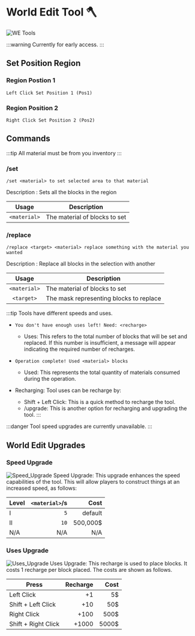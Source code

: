 # World Edit Tool 🪓

![WE Tools](\img\doc\features\we_tools\WE_Tool.gif)

:::warning
Currently for early access.
:::

## Set Position Region

### Region Postion 1

```
Left Click Set Position 1 (Pos1)
```

### Region Position 2

```
Right Click Set Position 2 (Pos2)
```

## Commands

:::tip
All material must be from you inventory
:::

### /set

```
/set <material> to set selected area to that material
```

Description : Sets all the blocks in the region

|    Usage     | Description                   |
| :----------: | ----------------------------- |
| `<material>` | The material of blocks to set |

### /replace

```
/replace <target> <material> replace something with the material you wanted
```

Description : Replace all blocks in the selection with another

|    Usage     | Description                             |
| :----------: | --------------------------------------- |
| `<material>` | The material of blocks to set           |
|  `<target>`  | The mask representing blocks to replace |

:::tip
Tools have different speeds and uses.

- `You don't have enough uses left! Need: <recharge>`
  - Uses: This refers to the total number of blocks that will be set and replaced. If this number is insufficient, a message will appear indicating the required number of recharges.
- `Operation complete! Used <material> blocks`
  - Used: This represents the total quantity of materials consumed during the operation.
- Recharging: Tool uses can be recharge by:

  - Shift + Left Click: This is a quick method to recharge the tool.
  - /upgrade: This is another option for recharging and upgrading the tool.
    :::

:::danger
Tool speed upgrades are currently unavailable.
:::

## World Edit Upgrades

### Speed Upgrade

![Speed_Upgrade](/img/doc/features/we_tools/Speed_Upgrade.png)
Speed Upgrade: This upgrade enhances the speed capabilities of the tool. This will allow players to construct things at an increased speed, as follows:

| Level | `<material>`/s |     Cost |
| :---- | -------------: | -------: |
| I     |            `5` |  default |
| II    |           `10` | 500,000$ |
| N/A   |            N/A |      N/A |

### Uses Upgrade

![Uses_Upgrade](/img/doc/features/we_tools/Uses_Upgrade.png)
Uses Upgrade: This recharge is used to place blocks. It costs 1 recharge per block placed. The costs are shown as follows.

| Press               | Recharge |  Cost |
| ------------------- | -------: | ----: |
| Left Click          |       +1 |    5$ |
| Shift + Left Click  |      +10 |   50$ |
| Right Click         |     +100 |  500$ |
| Shift + Right Click |    +1000 | 5000$ |
